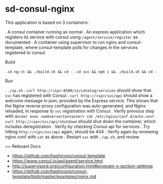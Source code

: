 # sd-consul-nginx

This application is based on 3 containers:

. A consul container running as normal
. An express application which registers its service with consul using `/agent/service/register` as documented 
. A container using supervisor to run nginx and consul-template, where consul-template polls for changes in the services registered to consul

Build

. `cd ng-ct && ./build.sh && cd -`
. `cd svc && npm i && ./build.sh && cd -`

Run

. `./up.sh`
. `curl http://<ip>:8500/v1/catalog/services` should show that `svc` has registered with Consul
. `curl http://<ip>/svc/api` should show a welcome message in json, provided by the Express service. This shows that the Nginx reverse proxy configuration was auto-generated, and Nginx reloaded, in response to `svc` registration with Consul
. Verify previous step with `docker exec <webserverContainer> cat /etc/nginx/conf.d/auto.conf`
. `curl http://<ip>/svc/api/shutdown` should shut down the container, which includes deregistration
. Verify by checking Consul api for services
. Try hitting `http://<ip>/svc/api` again, should be 404
. Verify again by reviewing nginx conf with `cat` as above
. Restart `svc` with `./up.sh`, and review



== Relevant Docs

* https://github.com/hashicorp/consul-template
* https://www.consul.io/api/agent/service.html
* http://supervisord.org/configuration.html#program-x-section-settings
* https://github.com/hashicorp/consul-template/blob/master/examples/nginx.md
